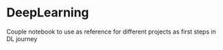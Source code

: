 # DeepLearning
Couple notebook to use as reference for different projects as first steps in DL journey
